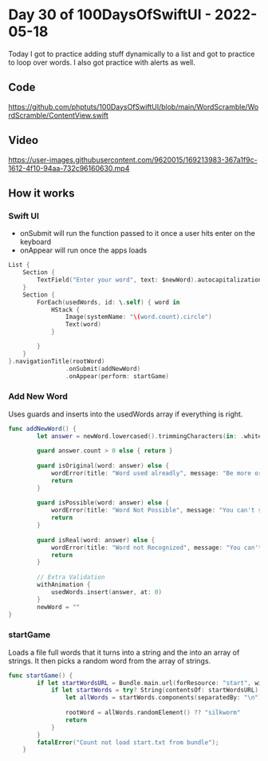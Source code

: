 # Day 30 of 100DaysOfSwiftUI - 2022-05-18

Today I got to practice adding stuff dynamically to a list and got to practice to loop over words.  I also got practice with alerts as well.

## Code

https://github.com/phptuts/100DaysOfSwiftUI/blob/main/WordScramble/WordScramble/ContentView.swift

## Video

https://user-images.githubusercontent.com/9620015/169213983-367a1f9c-1612-4f10-94aa-732c96160630.mp4

## How it works


### Swift UI 

- onSubmit will run the function passed to it once a user hits enter on the keyboard
- onAppear will run once the apps loads

```swift
List {
    Section {
        TextField("Enter your word", text: $newWord).autocapitalization(.none)
    }
    Section {
        ForEach(usedWords, id: \.self) { word in
            HStack {
                Image(systemName: "\(word.count).circle")
                Text(word)
            }

        }
    }
}.navigationTitle(rootWord)
                .onSubmit(addNewWord)
                .onAppear(perform: startGame)
```

### Add New Word

Uses guards and inserts into the usedWords array if everything is right.

```swift
func addNewWord() {
        let answer = newWord.lowercased().trimmingCharacters(in: .whitespacesAndNewlines)
        
        guard answer.count > 0 else { return }
        
        guard isOriginal(word: answer) else {
            wordError(title: "Word used alreadly", message: "Be more originial")
            return
        }
        
        guard isPossible(word: answer) else {
            wordError(title: "Word Not Possible", message: "You can't spell that word from \(rootWord)!")
            return
        }
        
        guard isReal(word: answer) else {
            wordError(title: "Word not Recognized", message: "You can't just make it up")
            return
        }
        
        // Extra Validation
        withAnimation {
            usedWords.insert(answer, at: 0)
        }
        newWord = ""
}
```

### startGame

Loads a file full words that it turns into a string and the into an array of strings.  It then picks a random word from the array of strings.

```swift
func startGame() {
        if let startWordsURL = Bundle.main.url(forResource: "start", withExtension: "txt") {
            if let startWords = try? String(contentsOf: startWordsURL) {
                let allWords = startWords.components(separatedBy: "\n")
                
                rootWord = allWords.randomElement() ?? "silkworm"
                return
            }
        }
        fatalError("Count not load start.txt from bundle");
    }

```
